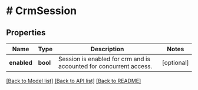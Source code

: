 # # CrmSession

## Properties

Name | Type | Description | Notes
------------ | ------------- | ------------- | -------------
**enabled** | **bool** | Session is enabled for crm and is accounted for concurrent access. | [optional] 

[[Back to Model list]](../../README.md#documentation-for-models) [[Back to API list]](../../README.md#documentation-for-api-endpoints) [[Back to README]](../../README.md)


